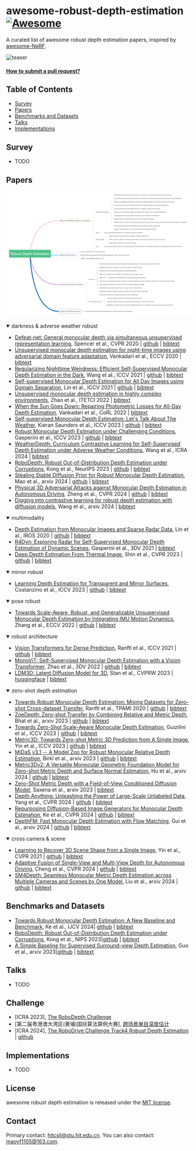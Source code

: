 # awesome-robust-depth-estimation [![Awesome](https://cdn.rawgit.com/sindresorhus/awesome/d7305f38d29fed78fa85652e3a63e154dd8e8829/media/badge.svg)](https://github.com/sindresorhus/awesome)
A curated list of awesome robust depth estimation papers, inspired by [awesome-NeRF](https://github.com/awesome-NeRF/awesome-NeRF).

![teaser](assets/teaser.png)

#### [How to submit a pull request?](https://github.com/hitcslj/awesome-robust-depth-estimation/blob/main/how-to-PR.md)


## Table of Contents

- [Survey](#survey) 
- [Papers](#papers)
- [Benchmarks and Datasets](#Benchmarks-and-Datasets)
- [Talks](#talks)
- [Implementations](#implementations)

## Survey

- TODO

## Papers
![knowledge_map](assets/knowledge_map.png)
<details open>
<summary>darkness & adverse weather robust</summary>

- [Defeat-net: General monocular depth via simultaneous unsupervised representation learning](https://arxiv.org/abs/2003.13446), Spencer et al., CVPR 2020 | [github](https://github.com/jspenmar/DeFeat-Net) | [bibtext](./citations/DeFeatNet.txt)
- [Unsupervised monocular depth estimation for night-time images using adversarial domain feature adaptation](https://arxiv.org/abs/2010.01402), Vankadari et al., ECCV 2020 | [bibtext](./citations/ADFA.txt)
- [Regularizing Nighttime Weirdness: Efficient Self-Supervised Monocular Depth Estimation in the Dark](https://arxiv.org/abs/2108.03830), Wang et al., ICCV 2021 | [github](https://github.com/w2kun/RNW) | [bibtext](./citations/RNW.txt)
- [Self-supervised Monocular Depth Estimation for All Day Images using Domain Separation](https://arxiv.org/abs/2108.07628), Lin et al., ICCV 2021 | [github](https://github.com/LINA-lln/ADDS-DepthNet) | [bibtext](./citations/ADDS.txt)
- [Unsupervised monocular depth estimation in highly complex environments](https://arxiv.org/abs/2107.13137), Zhao et al., ITETCI 2022 | [bibtext](./citations/ITDFA.txt)
- [When the Sun Goes Down: Repairing Photometric Losses for All-Day Depth Estimation](https://arxiv.org/abs/2206.13850), Vankadari et al., CoRL 2022 | [bibtext](./citations/WSGD.txt)
- [Self-supervised Monocular Depth Estimation: Let's Talk About The Weather](https://arxiv.org/abs/2307.08357), Kieran Saunders et al., ICCV 2023 | [github](https://github.com/kieran514/robustdepth) | [bibtext](./citations/Robust-Depth.txt)
- [Robust Monocular Depth Estimation under Challenging Conditions](https://arxiv.org/abs/2308.09711), Gasperini et al., ICCV 2023 | [github](https://github.com/md4all/md4all) | [bibtext](./citations/md4all.txt) 
- [WeatherDepth: Curriculum Contrastive Learning for Self-Supervised Depth Estimation under Adverse Weather Conditions](https://arxiv.org/abs/2310.05556), Wang et al., ICRA 2024 | [bibtext](./citations/WeatherDepth.txt)
- [RoboDepth: Robust Out-of-Distribution Depth Estimation under Corruptions](https://arxiv.org/abs/2310.15171), Kong et al., NeurIPS 2023 | [github](https://github.com/ldkong1205/RoboDepth) | [bibtext](./citations/robodepth.txt) 
- [Stealing Stable Diffusion Prior for Robust Monocular Depth Estimation](https://arxiv.org/abs/2403.05056), Mao et al., arxiv 2024 | [github](https://github.com/hitcslj/SSD) | [bibtext](./citations/ssd.txt) 
- [Physical 3D Adversarial Attacks against Monocular Depth Estimation in Autonomous Driving](https://arxiv.org/abs/2403.17301), Zheng et al., CVPR 2024 | [github](https://github.com/gandolfczjh/3d2fool) | [bibtext](./citations/3d2fool.txt) 
- [Digging into contrastive learning for robust depth estimation with diffusion models](https://arxiv.org/abs/2404.09831), Wang et al., arxiv 2024 | [bibtext](./citations/cldiffsusion.txt) 

</details>

<details open>
<summary>multimodality</summary>

- [Depth Estimation from Monocular Images and Sparse Radar Data](https://arxiv.org/abs/2010.00058), Lin et al., IROS 2020 | [github](https://github.com/brade31919/radar_depth) | [bibtext](./citations/deisr.txt)
- [R4Dyn: Exploring Radar for Self-Supervised Monocular Depth Estimation of Dynamic Scenes](https://arxiv.org/abs/2108.04814), Gasperini et al., 3DV 2021 | [bibtext](./citations/R4Dyn.txt)
- [Deep Depth Estimation From Thermal Image](https://openaccess.thecvf.com/content/CVPR2023/html/Shin_Deep_Depth_Estimation_From_Thermal_Image_CVPR_2023_paper.html), Shin et al., CVPR 2023 | [github](https://github.com/UkcheolShin/MS2-MultiSpectralStereoDataset) | [bibtext](./citations/DET.txt)

</details>

<details open>
<summary>mirror robust</summary>

- [Learning Depth Estimation for Transparent and Mirror Surfaces](https://arxiv.org/abs/2307.15052), Costanzino et al., ICCV 2023 | [github](https://github.com/CVLAB-Unibo/Depth4ToM-code#-learning-depth-estimation-for-transparent-and-mirror-surfaces-iccv-2023-) | [bibtext](./citations/Depth2M.txt)

</details>

<details open>
<summary>pose robust</summary>

- [Towards Scale-Aware, Robust, and Generalizable Unsupervised Monocular Depth Estimation by Integrating IMU Motion Dynamics](https://arxiv.org/abs/2207.04680), Zhang et al., ECCV 2022 | [github](https://github.com/SenZHANG-GitHub/ekf-imu-depth) | [bibtext](./citations/ekf-imu-depth.txt)

</details>

<details open>
<summary>robust architecture</summary>

- [Vision Transformers for Dense Prediction](https://arxiv.org/abs/2103.13413), Ranftl et al., ICCV 2021 | [github](https://github.com/isl-org/DPT) | [bibtext](./citations/dpt.txt) 
- [MonoViT: Self-Supervised Monocular Depth Estimation with a Vision Transformer](https://arxiv.org/abs/2208.03543), Zhao et al., 3DV 2022 | [github](https://github.com/zxcqlf/MonoViT) | [bibtext](./citations/monovit.txt)
- [LDM3D: Latent Diffusion Model for 3D](https://arxiv.org/abs/2305.10853), Stan et al., CVPRW 2023  | [huggingface](https://huggingface.co/Intel/ldm3d) | [bibtext](./citations/ldm3d.txt) 
</details>

<details open>
<summary>zero-shot depth estimation</summary>

- [Towards Robust Monocular Depth Estimation: Mixing Datasets for Zero-shot Cross-dataset Transfer](https://arxiv.org/abs/1907.01341), Ranftl et al., TPAMI 2020 | [github](https://github.com/isl-org/MiDaS) | [bibtext](./citations/midas.txt)
- [ZoeDepth: Zero-shot Transfer by Combining Relative and Metric Depth](https://arxiv.org/abs/2302.12288), Bhat et al., arxiv 2023 | [github](https://github.com/isl-org/ZoeDepth) | [bibtext](./citations/zoedepth.txt) 
- [Towards Zero-Shot Scale-Aware Monocular Depth Estimation](https://arxiv.org/abs/2306.17253), Guizilini et al., ICCV 2023 | [github](https://github.com/tri-ml/vidar) | [bibtext](./citations/zerodepth.txt) 
- [Metric3D: Towards Zero-shot Metric 3D Prediction from A Single Image](https://arxiv.org/abs/2307.10984), Yin et al., ICCV 2023 | [github](https://github.com/YvanYin/Metric3D) | [bibtext](./citations/metric3d.txt)
- [MiDaS v3.1 -- A Model Zoo for Robust Monocular Relative Depth Estimation](https://arxiv.org/abs/2307.14460), Birkl et al., arxiv 2023 | [github](https://github.com/isl-org/MiDaS) | [bibtext](./citations/midas3.txt)
- [Metric3Dv2: A Versatile Monocular Geometric Foundation Model for Zero-shot Metric Depth and Surface Normal Estimation](), Hu et al., arxiv 2024 | [github](https://github.com/YvanYin/Metric3D) | [bibtext](./citations/metric3dv2.txt)
- [Zero-Shot Metric Depth with a Field-of-View Conditioned Diffusion Model](https://arxiv.org/abs/2312.13252), Saxena et al., arxiv 2023 | [bibtext](./citations/fvcdm.txt) 
- [Depth Anything: Unleashing the Power of Large-Scale Unlabeled Data](https://arxiv.org/abs/2401.10891), Yang et al., CVPR 2024 | [github](https://github.com/LiheYoung/Depth-Anything) | [bibtext](./citations/depthanything.txt)
- [Repurposing Diffusion-Based Image Generators for Monocular Depth Estimation](https://arxiv.org/abs/2312.02145), Ke et al., CVPR 2024 | [github](https://github.com/prs-eth/marigold) | [bibtext](./citations/marigold.txt) 
- [DepthFM: Fast Monocular Depth Estimation with Flow Matching](https://arxiv.org/abs/2403.13788), Gui et al., arxiv 2024 | [github](https://github.com/CompVis/depth-fm) | [bibtext](./citations/depthFM.txt) 

</details>

<details open>
<summary>cross camera & scene</summary>

- [Learning to Recover 3D Scene Shape from a Single Image](https://arxiv.org/abs/2012.09365), Yin et al., CVPR 2021 | [github](https://github.com/aim-uofa/AdelaiDepth) | [bibtext](./citations/LeReS.txt)
- [Adaptive Fusion of Single-View and Multi-View Depth for Autonomous Driving](https://arxiv.org/abs/2403.07535), Cheng et al., CVPR 2024 | [github](https://github.com/Junda24/AFNet) | [bibtext](./citations/AFNet.txt) 
- [SM4Depth: Seamless Monocular Metric Depth Estimation across Multiple Cameras and Scenes by One Model](https://arxiv.org/abs/2403.08556), Liu et al., arxiv 2024 | [github](https://github.com/1hao-Liu/SM4Depth) | [bibtext](./citations/sm4depth.txt)

</details>

## Benchmarks and Datasets
- [Towards Robust Monocular Depth Estimation: A New Baseline and Benchmark](https://link.springer.com/article/10.1007/s11263-023-01979-4), Ke et al., IJCV 2024| [github](https://github.com/KexianHust/Robust-MonoDepth) | [bibtext](./citations/MDE_branchmark_2024IJCV.txt)
- [RoboDepth: Robust Out-of-Distribution Depth Estimation under Corruptions](https://arxiv.org/abs/2310.15171), Kong et al., NIPS 2023|[github](https://github.com/ldkong1205/RoboDepth) | [bibtext](./citations/RoboDepth-all-corruptions.txt)
- [A Simple Baseline for Supervised Surround-view Depth Estimation](https://arxiv.org/abs/2303.07759), Guo et al., arxiv 2023|[github](https://github.com/XiandaGuo/SSDepth) | [bibtext](./citations/ssdepth.txt)


## Talks
- TODO

## Challenge
- [ICRA 2023], [The RoboDepth Challenge](https://robodepth.github.io/)
- [第二届粤港澳大湾区(黄埔)国际算法算例大赛], [跨场景单目深度估计](http://123.138.24.155:30080/org/pazhoulab/competition/area/64a76cdb0890cb0bf38b0c57/content)
- [ICRA 2024], [The RoboDrive Challenge Track4 Robust Depth Estimation](https://robodrive-24.github.io/) | [github](https://github.com/robodrive-24/toolkit)



## Implementations
- TODO


## License 
awesome robust depth estimation is released under the [MIT license](./LICENSE).

## Contact
Primary contact: hitcslj@stu.hit.edu.cn. You can also contact: maoyf1105@163.com.